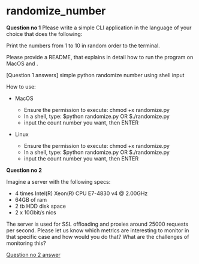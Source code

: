 # randomize_number
<strong>Question no 1</strong>
Please write a simple CLI application in the language of your choice that does the following:

Print the numbers from 1 to 10 in random order to the terminal.

Please provide a README, that explains in detail how to run the program on MacOS and .


[Question 1 answers]
simple python randomize number using shell input

How to use:
- MacOS 
  - Ensure the permission to execute: chmod +x randomize.py
  - In a shell, type:
    $python randomize.py 
    OR
    $./randomize.py
  - input the count number you want, then ENTER
  
- Linux
  - Ensure the permission to execute: chmod +x randomize.py
  - In a shell, type:
    $python randomize.py 
    OR
    $./randomize.py
  - input the count number you want, then ENTER



<strong>Question no 2</strong>

Imagine a server with the following specs:
- 4 times Intel(R) Xeon(R) CPU E7-4830 v4 @ 2.00GHz
- 64GB of ram
- 2 tb HDD disk space
- 2 x 10Gbit/s nics

The server is used for SSL offloading and proxies around 25000 requests per second.
Please let us know which metrics are interesting to monitor in that specific case and how would you do that?  What are the challenges of monitoring this?


[Question no 2 answer](Server_Monitoring.md)
